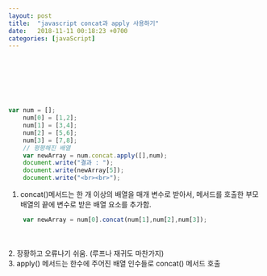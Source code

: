 ```yaml
---
layout: post
title:  "javascript concat과 apply 사용하기"
date:   2018-11-11 00:18:23 +0700
categories: [javaScript]
---
```

<br/><br/><br/><br/><br/>
```javascript
var num = [];
    num[0] = [1,2];
    num[1] = [3,4];
    num[2] = [5,6];
    num[3] = [7,8];
    // 평평해진 배열
    var newArray = num.concat.apply([],num);
    document.write("결과 : ");
    document.write(newArray[5]);
    document.write("<br><br>");
```
1. concat()메서드는 한 개 이상의 배열을 매개 변수로 받아서, 메서드를 호출한 부모 배열의 끝에 변수로 받은 배열 요소를 추가함.<br/>
```javascript
    var newArray = num[0].concat(num[1],num[2],num[3]);
```
<br/><br/>
2. 장황하고 오류나기 쉬움. (루프나 재귀도 마찬가지)<br/>
3. apply() 메서드는 한수에 주어진 배열 인수들로 concat() 메서드 호출<br/>
